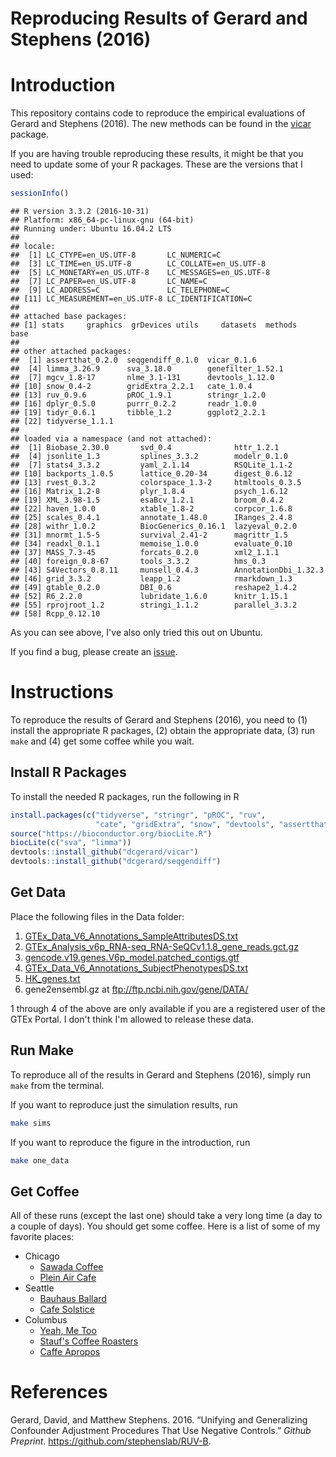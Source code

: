 Reproducing Results of Gerard and Stephens (2016)
================

Introduction
============

This repository contains code to reproduce the empirical evaluations of Gerard and Stephens (2016). The new methods can be found in the [vicar](https://github.com/dcgerard/vicar) package.

If you are having trouble reproducing these results, it might be that you need to update some of your R packages. These are the versions that I used:

``` r
sessionInfo()
```

    ## R version 3.3.2 (2016-10-31)
    ## Platform: x86_64-pc-linux-gnu (64-bit)
    ## Running under: Ubuntu 16.04.2 LTS
    ## 
    ## locale:
    ##  [1] LC_CTYPE=en_US.UTF-8       LC_NUMERIC=C              
    ##  [3] LC_TIME=en_US.UTF-8        LC_COLLATE=en_US.UTF-8    
    ##  [5] LC_MONETARY=en_US.UTF-8    LC_MESSAGES=en_US.UTF-8   
    ##  [7] LC_PAPER=en_US.UTF-8       LC_NAME=C                 
    ##  [9] LC_ADDRESS=C               LC_TELEPHONE=C            
    ## [11] LC_MEASUREMENT=en_US.UTF-8 LC_IDENTIFICATION=C       
    ## 
    ## attached base packages:
    ## [1] stats     graphics  grDevices utils     datasets  methods   base     
    ## 
    ## other attached packages:
    ##  [1] assertthat_0.2.0  seqgendiff_0.1.0  vicar_0.1.6      
    ##  [4] limma_3.26.9      sva_3.18.0        genefilter_1.52.1
    ##  [7] mgcv_1.8-17       nlme_3.1-131      devtools_1.12.0  
    ## [10] snow_0.4-2        gridExtra_2.2.1   cate_1.0.4       
    ## [13] ruv_0.9.6         pROC_1.9.1        stringr_1.2.0    
    ## [16] dplyr_0.5.0       purrr_0.2.2       readr_1.0.0      
    ## [19] tidyr_0.6.1       tibble_1.2        ggplot2_2.2.1    
    ## [22] tidyverse_1.1.1  
    ## 
    ## loaded via a namespace (and not attached):
    ##  [1] Biobase_2.30.0       svd_0.4              httr_1.2.1          
    ##  [4] jsonlite_1.3         splines_3.3.2        modelr_0.1.0        
    ##  [7] stats4_3.3.2         yaml_2.1.14          RSQLite_1.1-2       
    ## [10] backports_1.0.5      lattice_0.20-34      digest_0.6.12       
    ## [13] rvest_0.3.2          colorspace_1.3-2     htmltools_0.3.5     
    ## [16] Matrix_1.2-8         plyr_1.8.4           psych_1.6.12        
    ## [19] XML_3.98-1.5         esaBcv_1.2.1         broom_0.4.2         
    ## [22] haven_1.0.0          xtable_1.8-2         corpcor_1.6.8       
    ## [25] scales_0.4.1         annotate_1.48.0      IRanges_2.4.8       
    ## [28] withr_1.0.2          BiocGenerics_0.16.1  lazyeval_0.2.0      
    ## [31] mnormt_1.5-5         survival_2.41-2      magrittr_1.5        
    ## [34] readxl_0.1.1         memoise_1.0.0        evaluate_0.10       
    ## [37] MASS_7.3-45          forcats_0.2.0        xml2_1.1.1          
    ## [40] foreign_0.8-67       tools_3.3.2          hms_0.3             
    ## [43] S4Vectors_0.8.11     munsell_0.4.3        AnnotationDbi_1.32.3
    ## [46] grid_3.3.2           leapp_1.2            rmarkdown_1.3       
    ## [49] gtable_0.2.0         DBI_0.6              reshape2_1.4.2      
    ## [52] R6_2.2.0             lubridate_1.6.0      knitr_1.15.1        
    ## [55] rprojroot_1.2        stringi_1.1.2        parallel_3.3.2      
    ## [58] Rcpp_0.12.10

As you can see above, I've also only tried this out on Ubuntu.

If you find a bug, please create an [issue](https://github.com/dcgerard/ruvb_sims/issues).

Instructions
============

To reproduce the results of Gerard and Stephens (2016), you need to (1) install the appropriate R packages, (2) obtain the appropriate data, (3) run `make` and (4) get some coffee while you wait.

Install R Packages
------------------

To install the needed R packages, run the following in R

``` r
install.packages(c("tidyverse", "stringr", "pROC", "ruv",
                   "cate", "gridExtra", "snow", "devtools", "assertthat"))
source("https://bioconductor.org/biocLite.R")
biocLite(c("sva", "limma"))
devtools::install_github("dcgerard/vicar")
devtools::install_github("dcgerard/seqgendiff")
```

Get Data
--------

Place the following files in the Data folder:

1.  [GTEx\_Data\_V6\_Annotations\_SampleAttributesDS.txt](http://www.gtexportal.org/home/datasets#filesetFilesDiv21)
2.  [GTEx\_Analysis\_v6p\_RNA-seq\_RNA-SeQCv1.1.8\_gene\_reads.gct.gz](http://www.gtexportal.org/home/datasets#filesetFilesDiv11)
3.  [gencode.v19.genes.V6p\_model.patched\_contigs.gtf](http://www.gtexportal.org/home/datasets#filesetFilesDiv14)
4.  [GTEx\_Data\_V6\_Annotations\_SubjectPhenotypesDS.txt](http://www.gtexportal.org/home/datasets#datasetDiv2)
5.  [HK\_genes.txt](http://www.tau.ac.il/~elieis/HKG/HK_genes.txt)
6.  gene2ensembl.gz at <ftp://ftp.ncbi.nih.gov/gene/DATA/>

1 through 4 of the above are only available if you are a registered user of the GTEx Portal. I don't think I'm allowed to release these data.

Run Make
--------

To reproduce all of the results in Gerard and Stephens (2016), simply run `make` from the terminal.

If you want to reproduce just the simulation results, run

``` bash
make sims
```

If you want to reproduce the figure in the introduction, run

``` bash
make one_data
```

Get Coffee
----------

All of these runs (except the last one) should take a very long time (a day to a couple of days). You should get some coffee. Here is a list of some of my favorite places:

-   Chicago
    -   [Sawada Coffee](https://www.yelp.com/biz/sawada-coffee-chicago)
    -   [Plein Air Cafe](https://www.yelp.com/biz/plein-air-cafe-and-eatery-chicago-2)
-   Seattle
    -   [Bauhaus Ballard](https://www.yelp.com/biz/bauhaus-ballard-seattle)
    -   [Cafe Solstice](https://www.yelp.com/biz/cafe-solstice-seattle)
-   Columbus
    -   [Yeah, Me Too](https://www.yelp.com/biz/yeah-me-too-columbus)
    -   [Stauf's Coffee Roasters](https://www.yelp.com/biz/staufs-coffee-roasters-columbus-2)
    -   [Caffe Apropos](https://www.yelp.com/biz/caff%C3%A9-apropos-columbus-2)

References
==========

Gerard, David, and Matthew Stephens. 2016. “Unifying and Generalizing Confounder Adjustment Procedures That Use Negative Controls.” *Github Preprint*. <https://github.com/stephenslab/RUV-B>.
